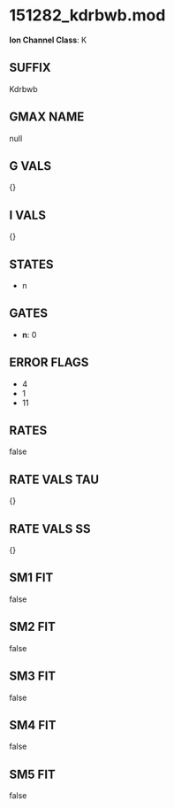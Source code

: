 # 151282_kdrbwb.mod

**Ion Channel Class**: K

## SUFFIX

Kdrbwb

## GMAX NAME

null

## G VALS

{}

## I VALS

{}

## STATES

- n

## GATES

- **n**: 0

## ERROR FLAGS

- 4
- 1
- 11

## RATES

false

## RATE VALS TAU

{}

## RATE VALS SS

{}

## SM1 FIT

false

## SM2 FIT

false

## SM3 FIT

false

## SM4 FIT

false

## SM5 FIT

false
